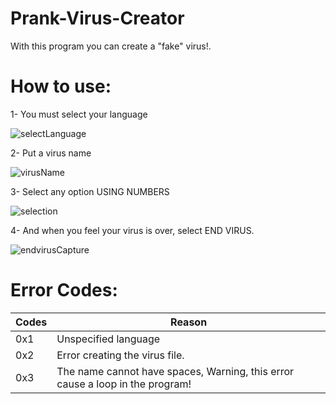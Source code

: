 # Prank-Virus-Creator

With this program you can create a "fake" virus!.

# How to use:

1- You must select your language

![selectLanguage]()

2- Put a virus name

![virusName]()

3- Select any option USING NUMBERS

![selection]()

4- And when you feel your virus is over, select END VIRUS.

![endvirusCapture]()

# Error Codes:

|Codes | Reason                       
|------|------------------------------|
|0x1   |Unspecified language          |
|0x2   |Error creating the virus file.|
|0x3   |The name cannot have spaces, Warning, this error cause a loop in the program!|
